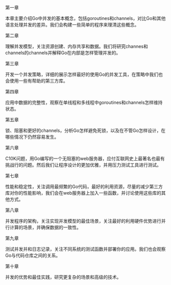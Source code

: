 第一章

本章主要介绍Go中并发的基本概念，包括goroutines和channels，对比Go和其他语言处理并发的差异。我们会构建一些简单的程序来理清这些概念。

第二章

理解并发模型，关注资源创建、内存共享和数据。我们将研究channes和channels的channels并解释Go在内部是怎样管理并发的。

第三章

开发一个并发策略，详细的展示怎样最好的使用Go的并发工具，在策略中我们也会使用一些有帮助的第三方库。

第四章

应用中数据的完整性，观察在单线程和多线程中goroutines和channels怎样维持状态。

第五章

锁、阻塞和更好的channels，分析Go怎样避免死锁，以及在不管Go怎样设计，在哪些情况下仍然容易发生。

第六章

C10K问题，用Go编写的一个无阻塞的web服务器，应付互联网史上最著名也最有挑战行的问题。然后我们让程序设计的更加优雅，并用压力测试工具进行测试。

第七章

性能和稳定性，关注调用最频繁的Go代码，最好的利用资源，尽量的减少第三方库对你的性能影响，我们会在web服务器上加入一些函数，并讨论使用这些库的其他方式。

第八章

并发程序的架构，关注实现并发模型的最佳场景，关注最好的利用硬件优势进行并行计算的场景，并确保数据的一致性。

第九章

测试并发并和日志记录，关注不同系统的测试函数并部署你的应用。我们也会观察Go与代码仓库之间的关系。

第十章

并发的优势和最佳实践，研究更复杂的场景和高级的技术。